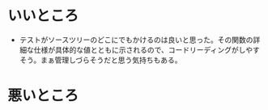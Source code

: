 # いいところ

- テストがソースツリーのどこにでもかけるのは良いと思った。その関数の詳細な仕様が具体的な値とともに示されるので、コードリーディングがしやすそう。まぁ管理しづらそうだと思う気持ちもある。

# 悪いところ
